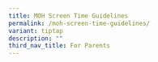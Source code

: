 ```yaml
---
title: MOH Screen Time Guidelines
permalink: /moh-screen-time-guidelines/
variant: tiptap
description: ""
third_nav_title: For Parents
---
```

